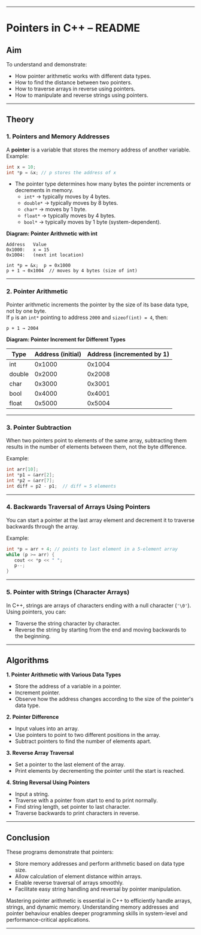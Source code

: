 ***

# **Pointers in C++ – README**

## **Aim**
To understand and demonstrate:
- How pointer arithmetic works with different data types.
- How to find the distance between two pointers.
- How to traverse arrays in reverse using pointers.
- How to manipulate and reverse strings using pointers.

***

## **Theory**

### **1. Pointers and Memory Addresses**
A **pointer** is a variable that stores the memory address of another variable.  
Example:
```cpp
int x = 10;
int *p = &x; // p stores the address of x
```

- The pointer type determines how many bytes the pointer increments or decrements in memory.
  - `int*` → typically moves by 4 bytes.
  - `double*` → typically moves by 8 bytes.
  - `char*` → moves by 1 byte.
  - `float*` → typically moves by 4 bytes.
  - `bool*` → typically moves by 1 byte (system-dependent).

**Diagram: Pointer Arithmetic with int**

```
Address   Value
0x1000:   x = 15
0x1004:   (next int location)

int *p = &x;  p = 0x1000
p + 1 → 0x1004  // moves by 4 bytes (size of int)
```

***

### **2. Pointer Arithmetic**
Pointer arithmetic increments the pointer by the size of its base data type, not by one byte.  
If `p` is an `int*` pointing to address `2000` and `sizeof(int) = 4`, then:
```
p + 1 → 2004
```

**Diagram: Pointer Increment for Different Types**

| Type    | Address (initial) | Address (incremented by 1) |
|---------|-------------------|----------------------------|
| int     | 0x1000            | 0x1004                     |
| double  | 0x2000            | 0x2008                     |
| char    | 0x3000            | 0x3001                     |
| bool    | 0x4000            | 0x4001                     |
| float   | 0x5000            | 0x5004                     |

***

### **3. Pointer Subtraction**
When two pointers point to elements of the same array, subtracting them results in the number of elements between them, not the byte difference.

Example:
```cpp
int arr[10];
int *p1 = &arr[2];
int *p2 = &arr[7];
int diff = p2 - p1;  // diff = 5 elements
```

***

### **4. Backwards Traversal of Arrays Using Pointers**
You can start a pointer at the last array element and decrement it to traverse backwards through the array.

Example:
```cpp
int *p = arr + 4; // points to last element in a 5-element array
while (p >= arr) {
   cout << *p << " ";
   p--;
}
```

***

### **5. Pointer with Strings (Character Arrays)**
In C++, strings are arrays of characters ending with a null character (`'\0'`). Using pointers, you can:
- Traverse the string character by character.
- Reverse the string by starting from the end and moving backwards to the beginning.

***

## **Algorithms**

**1. Pointer Arithmetic with Various Data Types**
- Store the address of a variable in a pointer.
- Increment pointer.
- Observe how the address changes according to the size of the pointer's data type.

**2. Pointer Difference**
- Input values into an array.
- Use pointers to point to two different positions in the array.
- Subtract pointers to find the number of elements apart.

**3. Reverse Array Traversal**
- Set a pointer to the last element of the array.
- Print elements by decrementing the pointer until the start is reached.

**4. String Reversal Using Pointers**
- Input a string.
- Traverse with a pointer from start to end to print normally.
- Find string length, set pointer to last character.
- Traverse backwards to print characters in reverse.

***

## **Conclusion**
These programs demonstrate that pointers:
- Store memory addresses and perform arithmetic based on data type size.
- Allow calculation of element distance within arrays.
- Enable reverse traversal of arrays smoothly.
- Facilitate easy string handling and reversal by pointer manipulation.

Mastering pointer arithmetic is essential in C++ to efficiently handle arrays, strings, and dynamic memory. Understanding memory addresses and pointer behaviour enables deeper programming skills in system-level and performance-critical applications.

***
